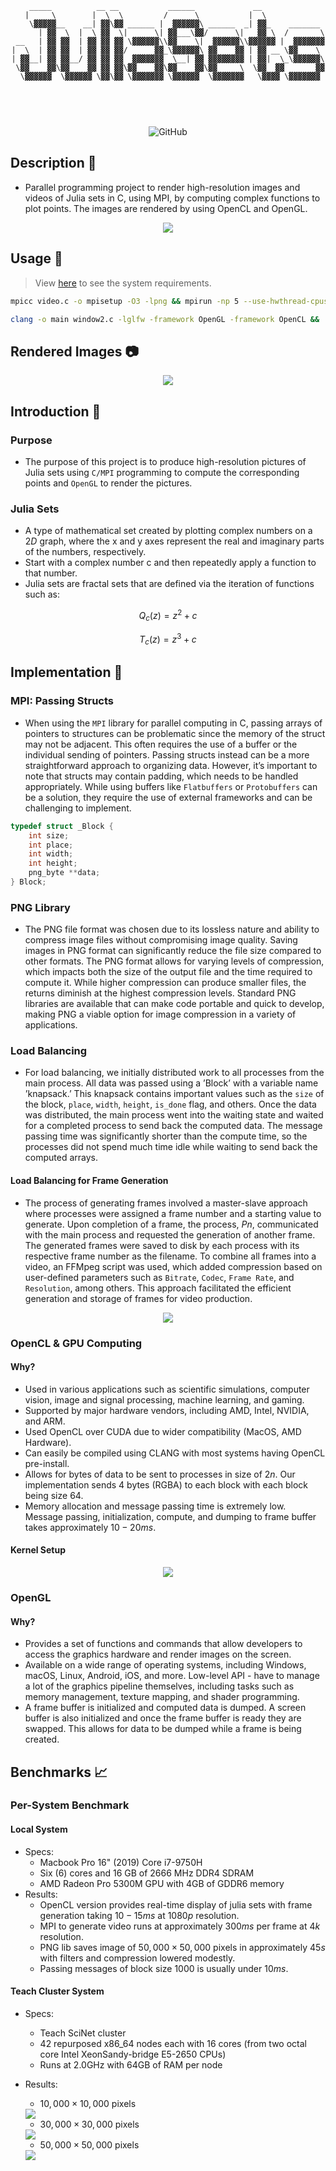 <div align="center">
  
```
    _____          __ __           ______             __              
   |     \        |  \  \         /      \           |  \             
    \▓▓▓▓▓__    __| ▓▓\▓▓ ______ |  ▓▓▓▓▓▓\ ______  _| ▓▓_    _______ 
      | ▓▓  \  |  \ ▓▓  \|      \| ▓▓___\▓▓/      \|   ▓▓ \  /       \
 __   | ▓▓ ▓▓  | ▓▓ ▓▓ ▓▓ \▓▓▓▓▓▓\\▓▓    \|  ▓▓▓▓▓▓\\▓▓▓▓▓▓ |  ▓▓▓▓▓▓▓
|  \  | ▓▓ ▓▓  | ▓▓ ▓▓ ▓▓/      ▓▓_\▓▓▓▓▓▓\ ▓▓    ▓▓ | ▓▓ __ \▓▓    \ 
| ▓▓__| ▓▓ ▓▓__/ ▓▓ ▓▓ ▓▓  ▓▓▓▓▓▓▓  \__| ▓▓ ▓▓▓▓▓▓▓▓ | ▓▓|  \_\▓▓▓▓▓▓\
 \▓▓    ▓▓\▓▓    ▓▓ ▓▓ ▓▓\▓▓    ▓▓\▓▓    ▓▓\▓▓     \  \▓▓  ▓▓       ▓▓
  \▓▓▓▓▓▓  \▓▓▓▓▓▓ \▓▓\▓▓ \▓▓▓▓▓▓▓ \▓▓▓▓▓▓  \▓▓▓▓▓▓▓   \▓▓▓▓ \▓▓▓▓▓▓▓ 

                                                    
```

  
</div>

<br>

<div align="center">

![GitHub](https://img.shields.io/github/license/SherRao/Julia?style=flat-square)

</div>

## Description :pushpin: 
- Parallel programming project to render high-resolution images and videos of Julia sets in C, using MPI, by computing complex functions to plot points. The images are rendered by using OpenCL and OpenGL.

<div align="center">
  <img src="./assets/mandelbrot_sequence.gif"/>
</div>

## Usage :hammer:
>  View <a href="https://docs.scinet.utoronto.ca/index.php/Teach" target="_blank" rel="noreferrer">here</a> to see the system requirements.

```sh 
mpicc video.c -o mpisetup -O3 -lpng && mpirun -np 5 --use-hwthread-cpus ./mpisetup
```
```sh
clang -o main window2.c -lglfw -framework OpenGL -framework OpenCL && ./main
```

## Rendered Images :camera:
<div align="center">
  <img src="./assets/demo.png"/>
</div>

## Introduction :paperclip:
### Purpose
- The purpose of this project is to produce high-resolution pictures of Julia sets using `C/MPI` programming to compute the corresponding points and `OpenGL` to render the pictures.

### Julia Sets
- A type of mathematical set created by plotting complex numbers on a $2D$ graph, where the x and y axes represent the real and imaginary parts of the numbers, respectively. <br>
- Start with a complex number c and then repeatedly apply a function to that number.
- Julia sets are fractal sets that are defined via the iteration of functions such as: 

$$ Q_c(z) = z^2 + c $$ 

$$ T_c(z) = z^3 + c $$

## Implementation :bookmark_tabs:
### MPI: Passing Structs
- When using the `MPI` library for parallel computing in C, passing arrays of pointers to structures can be problematic since the memory of the struct may not be adjacent. This often requires the use of a buffer or the individual sending of pointers. Passing structs instead can be a more straightforward approach to organizing data. However, it’s important to note that structs may contain padding, which needs to be handled appropriately. While using buffers like `Flatbuffers` or `Protobuffers` can be a solution, they require the use of external frameworks and can be challenging to implement.

  
```cpp
typedef struct _Block {
    int size;
    int place; 
    int width; 
    int height;
    png_byte **data;
} Block;

```
### PNG Library
- The PNG file format was chosen due to its lossless nature and ability to compress image files without compromising image quality. Saving images in PNG format can significantly reduce the file size compared to other formats. The PNG format allows for varying levels of compression, which impacts both the size of the output file and the time required to compute it. While higher compression can produce smaller files, the returns diminish at the highest compression levels. Standard PNG libraries are available that can make code portable and quick to develop, making PNG a viable option for image compression in a variety of applications.

### Load Balancing
- For load balancing, we initially distributed work to all processes from the main process. All data was passed using a ’Block’ with a variable name ’knapsack.’ This knapsack contains important values such as the `size` of the block, `place`, `width`, `height`, `is_done` flag, and others. Once the data was distributed, the main process went into the waiting state and waited for a completed process to send back the computed data. The message passing time was significantly shorter than the compute time, so the processes did not spend much time idle while waiting to send back the computed arrays.

#### Load Balancing for Frame Generation
- The process of generating frames involved a master-slave approach where processes were assigned a frame number and a starting value to generate. Upon completion of a frame, the process, $Pn$, communicated with the main process and requested the generation of another frame. The generated frames were saved to disk by each process with its respective frame number as the filename. To combine all frames into a video, an FFMpeg script was used, which added compression based on user-defined parameters such as `Bitrate`, `Codec`, `Frame Rate`, and `Resolution`, among others. This approach facilitated the efficient generation and storage of frames for video production.

<div align="center">
  <img src="./assets/lb_frame.png"/>
</div>

### OpenCL & GPU Computing
#### Why?
- Used in various applications such as scientific simulations, computer vision, image and signal processing, machine learning, and gaming.
- Supported by major hardware vendors, including AMD, Intel, NVIDIA, and ARM.
- Used OpenCL over CUDA due to wider compatibility (MacOS, AMD Hardware).
- Can easily be compiled using CLANG with most systems having OpenCL pre-install.
- Allows for bytes of data to be sent to processes in size of $2n$. Our implementation sends $4$ bytes (RGBA) to each block with each block being size $64$.
- Memory allocation and message passing time is extremely low. Message passing, initialization, compute, and dumping to frame buffer takes approximately $10 - 20 ms$.

#### Kernel Setup
<div align="center">
  <img src="./assets/cl_kernel_setup.png" />
</div>

### OpenGL
#### Why?
- Provides a set of functions and commands that allow developers to access the graphics hardware and render images on the screen.
- Available on a wide range of operating systems, including Windows, macOS, Linux, Android, iOS, and more.
Low-level API - have to manage a lot of the graphics pipeline themselves, including tasks such as memory management, texture mapping, and shader programming.
- A frame buffer is initialized and computed data is dumped. A screen buffer is also initialized and once the frame buffer is ready they are swapped. This allows for data to be dumped while a frame is being created.

## Benchmarks :chart_with_upwards_trend:
### Per-System Benchmark
#### Local System
- Specs: 
  - Macbook Pro 16" (2019) Core i7-9750H
  - Six (6) cores and 16 GB of 2666 MHz DDR4 SDRAM
  - AMD Radeon Pro 5300M GPU with 4GB of GDDR6 memory
- Results:
  - OpenCL version provides real-time display of julia sets with frame generation taking $10 - 15 ms$ at $1080p$ resolution.
  - MPI to generate video runs at approximately $300 ms$ per frame at $4k$ resolution.
  - PNG lib saves image of $50,000\times50,000$ pixels in approximately $45 s$ with filters and compression lowered modestly.
  - Passing messages of block size $1000$ is usually under $10 ms$.
  
#### Teach Cluster System
- Specs: 
  - Teach SciNet cluster
  - 42 repurposed x86_64 nodes each with 16 cores (from two octal core Intel XeonSandy-bridge E5-2650 CPUs) 
  - Runs at 2.0GHz with 64GB of RAM per node
- Results:
  - $10,000\times10,000$ pixels
   <img src="https://github.com/SherRao/Julia/blob/main/assets/10000_graph.png" />
    
  - $30,000\times30,000$ pixels
   <img src="https://github.com/SherRao/Julia/blob/main/assets/30000_graph.png" />
    
  - $50,000\times50,000$ pixels
   <img src="https://github.com/SherRao/Julia/blob/main/assets/50000_graph.png" />
